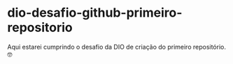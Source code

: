 # dio-desafio-github-primeiro-repositorio
Aqui estarei cumprindo o desafio da DIO de criação do primeiro repositório. 🤓
